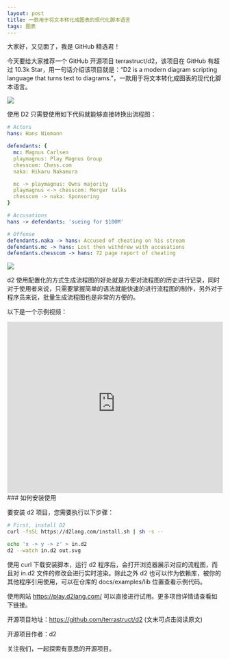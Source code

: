 ```yaml
---
layout: post
title: 一款用于将文本转化成图表的现代化脚本语言
tags: 图表
---
```


大家好，又见面了，我是 GitHub 精选君！

今天要给大家推荐一个 GitHub 开源项目 terrastruct/d2，该项目在 GitHub 有超过 10.3k Star，用一句话介绍该项目就是：“D2 is a modern diagram scripting language that turns text to diagrams.”，一款用于将文本转化成图表的现代化脚本语言。

![](https://raw.githubusercontent.com/terrastruct/d2/master/./docs/assets/banner.png)

使用 D2 只需要使用如下代码就能够直接转换出流程图：

```yaml
# Actors
hans: Hans Niemann

defendants: {
  mc: Magnus Carlsen
  playmagnus: Play Magnus Group
  chesscom: Chess.com
  naka: Hikaru Nakamura

  mc -> playmagnus: Owns majority
  playmagnus <-> chesscom: Merger talks
  chesscom -> naka: Sponsoring
}

# Accusations
hans -> defendants: 'sueing for $100M'

# Offense
defendants.naka -> hans: Accused of cheating on his stream
defendants.mc -> hans: Lost then withdrew with accusations
defendants.chesscom -> hans: 72 page report of cheating
```

![](https://raw.githubusercontent.com/terrastruct/d2/master/./docs/assets/syntax.png)

d2 使用配置化的方式生成流程图的好处就是方便对流程图的历史进行记录，同时对于使用者来说，只需要掌握简单的语法就能快速的进行流程图的制作，另外对于程序员来说，批量生成流程图也是非常的方便的。

以下是一个示例视频：

<iframe width="100%" height="400" src="https://user-images.githubusercontent.com/3120367/206125010-bd1fea8e-248a-43e7-8f85-0bbfca0c6e2a.mp4" frameborder="0" allowfullscreen></iframe>
### 如何安装使用

要安装 d2 项目，您需要执行以下步骤：

```bash
# First, install D2
curl -fsSL https://d2lang.com/install.sh | sh -s --

echo 'x -> y -> z' > in.d2
d2 --watch in.d2 out.svg
```

使用 curl 下载安装脚本，运行 d2 程序后，会打开浏览器展示对应的流程图，而且对 in.d2 文件的修改会进行实时渲染。除此之外 d2 也可以作为依赖库，被你的其他程序引用使用，可以在仓库的 docs/examples/lib 位置查看示例代码。

使用网站 https://play.d2lang.com/ 可以直接进行试用。更多项目详情请查看如下链接。

开源项目地址：https://github.com/terrastruct/d2  (文末可点击阅读原文)

开源项目作者：d2



关注我们，一起探索有意思的开源项目。
